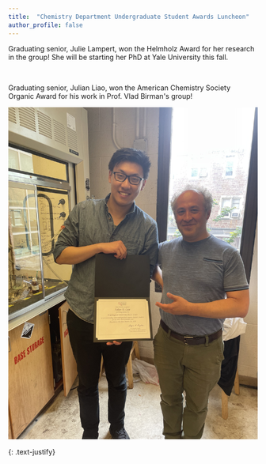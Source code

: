 ```yaml
---
title:  "Chemistry Department Undergraduate Student Awards Luncheon"
author_profile: false
---
```


Graduating senior, Julie Lampert, won the Helmholz Award for her research in the group! She will be starting her PhD at Yale University this fall. 

 <img src="/assets/images/Helmholz-2024.png" alt="">  

 Graduating senior, Julian Liao, won the American Chemistry Society Organic Award for his work in Prof. Vlad Birman's group! 

<img src="/assets/images/ACS-organic-2024.jpg" alt=""> 

{: .text-justify}
